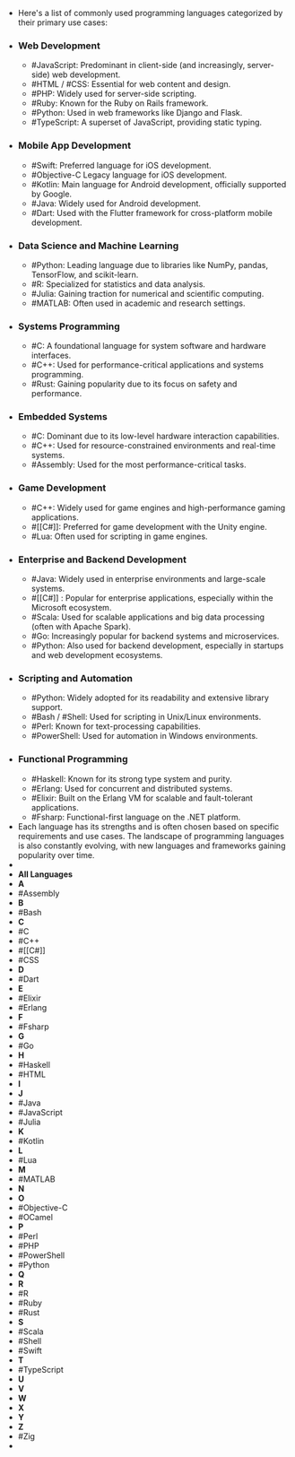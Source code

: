 - Here's a list of commonly used programming languages categorized by their primary use cases:
- ### Web Development
	- #JavaScript: Predominant in client-side (and increasingly, server-side) web development.
	- #HTML / #CSS: Essential for web content and design.
	- #PHP: Widely used for server-side scripting.
	- #Ruby: Known for the Ruby on Rails framework.
	- #Python: Used in web frameworks like Django and Flask.
	- #TypeScript: A superset of JavaScript, providing static typing.
- ### Mobile App Development
	- #Swift: Preferred language for iOS development.
	- #Objective-C Legacy language for iOS development.
	- #Kotlin: Main language for Android development, officially supported by Google.
	- #Java: Widely used for Android development.
	- #Dart: Used with the Flutter framework for cross-platform mobile development.
- ### Data Science and Machine Learning
	- #Python: Leading language due to libraries like NumPy, pandas, TensorFlow, and scikit-learn.
	- #R: Specialized for statistics and data analysis.
	- #Julia: Gaining traction for numerical and scientific computing.
	- #MATLAB: Often used in academic and research settings.
- ### Systems Programming
	- #C: A foundational language for system software and hardware interfaces.
	- #C++: Used for performance-critical applications and systems programming.
	- #Rust: Gaining popularity due to its focus on safety and performance.
- ### Embedded Systems
	- #C: Dominant due to its low-level hardware interaction capabilities.
	- #C++: Used for resource-constrained environments and real-time systems.
	- #Assembly: Used for the most performance-critical tasks.
- ### Game Development
	- #C++: Widely used for game engines and high-performance gaming applications.
	- #[[C#]]: Preferred for game development with the Unity engine.
	- #Lua: Often used for scripting in game engines.
- ### Enterprise and Backend Development
	- #Java: Widely used in enterprise environments and large-scale systems.
	- #[[C#]] : Popular for enterprise applications, especially within the Microsoft ecosystem.
	- #Scala: Used for scalable applications and big data processing (often with Apache Spark).
	- #Go: Increasingly popular for backend systems and microservices.
	- #Python: Also used for backend development, especially in startups and web development ecosystems.
- ### Scripting and Automation
	- #Python: Widely adopted for its readability and extensive library support.
	- #Bash / #Shell: Used for scripting in Unix/Linux environments.
	- #Perl: Known for text-processing capabilities.
	- #PowerShell: Used for automation in Windows environments.
- ### Functional Programming
	- #Haskell: Known for its strong type system and purity.
	- #Erlang: Used for concurrent and distributed systems.
	- #Elixir: Built on the Erlang VM for scalable and fault-tolerant applications.
	- #Fsharp: Functional-first language on the .NET platform.
- Each language has its strengths and is often chosen based on specific requirements and use cases. The landscape of programming languages is also constantly evolving, with new languages and frameworks gaining popularity over time.
-
- **All Languages**
- **A**
- #Assembly
- **B**
- #Bash
- **C**
- #C
- #C++
- #[[C#]]
- #CSS
- **D**
- #Dart
- **E**
- #Elixir
- #Erlang
- **F**
- #Fsharp
- **G**
- #Go
- **H**
- #Haskell
- #HTML
- **I**
- **J**
- #Java
- #JavaScript
- #Julia
- **K**
- #Kotlin
- **L**
- #Lua
- **M**
- #MATLAB
- **N**
- **O**
- #Objective-C
- #OCamel
- **P**
- #Perl
- #PHP
- #PowerShell
- #Python
- **Q**
- **R**
- #R
- #Ruby
- #Rust
- **S**
- #Scala
- #Shell
- #Swift
- **T**
- #TypeScript
- **U**
- **V**
- **W**
- **X**
- **Y**
- **Z**
- #Zig
-